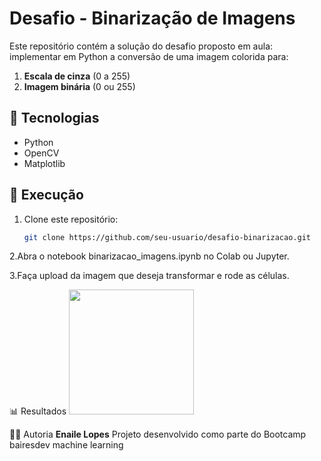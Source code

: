 # Desafio - Binarização de Imagens

Este repositório contém a solução do desafio proposto em aula: implementar em Python a conversão de uma imagem colorida para:

1. **Escala de cinza** (0 a 255)
2. **Imagem binária** (0 ou 255)

## 📌 Tecnologias
- Python
- OpenCV
- Matplotlib

## 🚀 Execução
1. Clone este repositório:
   ```bash
   git clone https://github.com/seu-usuario/desafio-binarizacao.git

2.Abra o notebook binarizacao_imagens.ipynb no Colab ou Jupyter.

3.Faça upload da imagem que deseja transformar e rode as células.

📊 Resultados
<img src="images/resultado.png" width="200">

👩‍💻 Autoria
**Enaile Lopes**
Projeto desenvolvido como parte do Bootcamp bairesdev machine learning
